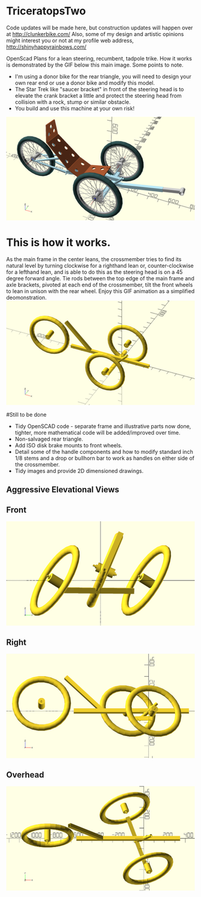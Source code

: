 # TriceratopsTwo
Code updates will be made here, but construction updates will happen over at http://clunkerbike.com/ Also, some of my design and artistic opinions might interest you or not at my profile web address, http://shinyhappyrainbows.com/

OpenScad Plans for a lean steering, recumbent, tadpole trike. How it works is demonstrated by the GIF below this main image. Some points to note. 
* I'm using a donor bike for the rear triangle, you will need to design your own rear end or use a donor bike and modify this model.
* The Star Trek like "saucer bracket" in front of the steering head is to elevate the crank bracket a little and protect the steering head from collision with a rock, stump or similar obstacle.
* You build and use this machine at your own risk!

![](./LeenSteerMaster.png)

# This is how it works.
As the main frame in the center leans, the crossmember tries to find its natural level by turning clockwise for a righthand lean or, counter-clockwise for a lefthand lean, and is able to do this as the steering head is on a 45 degree forward angle. Tie rods between the top edge of the main frame and axle brackets, pivoted at each end of the crossmember, tilt the front wheels to lean in unison with the rear wheel. Enjoy this GIF animation as a simplified deomonstration.
![](/images/LeanSteer.gif)

#Still to be done
* Tidy OpenSCAD code - separate frame and illustrative parts now done, tighter, more mathematical code will be added/improved over time.
* Non-salvaged rear triangle.
* Add ISO disk brake mounts to front wheels.
* Detail some of the handle components and how to modify standard inch 1/8 stems and a drop or bullhorn bar to work as handles on either side of the crossmember.
* Tidy images and provide 2D dimensioned drawings.

## Aggressive Elevational Views
## Front
![](/images/LeanSteerFront.png)
## Right
![](/images/LeanSteerRight.png)
## Overhead
![](/images/LeanSteerOverhead.png)
